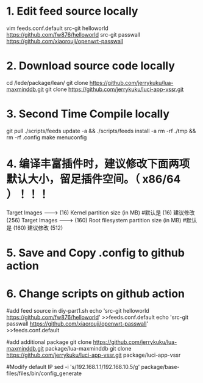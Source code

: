 # 1. Edit feed source locally
vim feeds.conf.default
src-git helloworld https://github.com/fw876/helloworld
src-git passwall https://github.com/xiaorouji/openwrt-passwall

# 2. Download source code locally
cd /lede/package/lean/
git clone https://github.com/jerrykuku/lua-maxminddb.git
git clone https://github.com/jerrykuku/luci-app-vssr.git 

# 3. Second Time Compile locally
git pull
./scripts/feeds update -a && ./scripts/feeds install -a
rm -rf ./tmp && rm -rf .config
make menuconfig

# 4. 编译丰富插件时，建议修改下面两项默认大小，留足插件空间。（ x86/64 ）！！！
Target Images ---> (16) Kernel partition size (in MB)                        #默认是 (16) 建议修改 (256)
Target Images ---> (160) Root filesystem partition size (in MB)         #默认是 (160) 建议修改 (512)

# 5. Save and Copy .config to github action

# 6. Change scripts on github action
#add feed source in diy-part1.sh
echo 'src-git helloworld https://github.com/fw876/helloworld' >>feeds.conf.default
echo 'src-git passwall https://github.com/xiaorouji/openwrt-passwall' >>feeds.conf.default

#add additional package
git clone https://github.com/jerrykuku/lua-maxminddb.git package/lua-maxminddb
git clone https://github.com/jerrykuku/luci-app-vssr.git package/luci-app-vssr

#Modify default IP
sed -i 's/192.168.1.1/192.168.10.5/g' package/base-files/files/bin/config_generate
